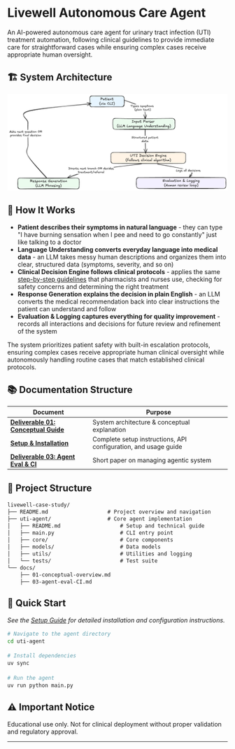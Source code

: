 # Livewell Autonomous Care Agent

An AI-powered autonomous care agent for urinary tract infection (UTI) treatment automation, following clinical guidelines to provide immediate care for straightforward cases while ensuring complex cases receive appropriate human oversight.

## 🏗️ System Architecture

<p align="center">
  <img src="docs/livewell.png" alt="Livewell System Architecture" width="750"/>
</p>

## 🔄 How It Works

- **Patient describes their symptoms in natural language** - they can type "I have burning sensation when I pee and need to go constantly" just like talking to a doctor
- **Language Understanding converts everyday language into medical data** - an LLM takes messy human descriptions and organizes them into clear, structured data (symptoms, severity, and so on)
- **Clinical Decision Engine follows clinical protocols** - applies the same [step-by-step guidelines](https://www.ocpinfo.com/wp-content/uploads/2022/12/assessment-prescribing-algorithm-urinary-tract-infection-english.pdf) that pharmacists and nurses use, checking for safety concerns and determining the right treatment
- **Response Generation explains the decision in plain English** - an LLM converts the medical recommendation back into clear instructions the patient can understand and follow
- **Evaluation & Logging captures everything for quality improvement** - records all interactions and decisions for future review and refinement of the system

The system prioritizes patient safety with built-in escalation protocols, ensuring complex cases receive appropriate human clinical oversight while autonomously handling routine cases that match established clinical protocols.

## 📚 Documentation Structure

| Document | Purpose |
|----------|---------|
| [**Deliverable 01: Conceptual Guide**](./docs/01-conceptual-overview.md) | System architecture & conceptual explanation |
| [**Setup & Installation**](./uti-agent/README.md) | Complete setup instructions, API configuration, and usage guide |
| [**Deliverable 03: Agent Eval & CI**](./docs/03-agent-eval-CI.md) | Short paper on managing agentic system |

## 📁 Project Structure

```
livewell-case-study/
├── README.md                   # Project overview and navigation
├── uti-agent/                  # Core agent implementation
│   ├── README.md                   # Setup and technical guide
│   ├── main.py                     # CLI entry point
│   ├── core/                       # Core components
│   ├── models/                     # Data models
│   ├── utils/                      # Utilities and logging
│   └── tests/                      # Test suite
└── docs/
    ├── 01-conceptual-overview.md
    ├── 03-agent-eval-CI.md
```

## 🚀 Quick Start

*See the [Setup Guide](./uti-agent/README.md) for detailed installation and configuration instructions.*

```bash
# Navigate to the agent directory
cd uti-agent

# Install dependencies
uv sync

# Run the agent
uv run python main.py
```

## ⚠️ Important Notice

Educational use only. Not for clinical deployment without proper validation and regulatory approval.

---